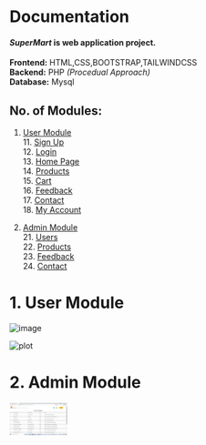 # Documentation

#### *SuperMart* is web application project.

 **Frontend:** HTML,CSS,BOOTSTRAP,TAILWINDCSS <br />
 **Backend:** PHP *(Procedual Approach)* <br />
 **Database:** Mysql <br />

 ## No. of Modules:
 1. [User Module](#1-User-Module)  
    11. [Sign Up](#11-Sign-Up)  
    12. [Login](#12-Login)  
    13. [Home Page](#13-Home-Page)  
    14. [Products](#14-Products)  
    15. [Cart](#15-Cart)  
    16. [Feedback](#16-Feedback)  
    17. [Contact](#17-Contact)  
    18. [My Account](#18-My-Account)  

 2. [Admin Module](#2-Admin-Module)  
    21. [Users](#21-Users)  
    22. [Products](#22-Products)  
    23. [Feedback](#23-Feedback)  
    24. [Contact](#24-Contact)  

# 1. User Module
![image]('https://github.com/Varad-VK/SuperMart-Online-Grocery-Shop/tree/master/Screenshots/home_without_login.png')

![plot](./tree/master/Screenshots/home_without_login.png)
# 2. Admin Module
<img src="./screenshots/products_details_admin.png" width="20%">



